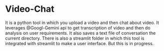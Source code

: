 # Video-Chat
It is a python tool in which you upload a video and then chat about video. 
It leverages @Googl-Gemini api to get transcription of video and then do analysis on user requirements. It also saves a text file of conversation the current directory. 
There is also a streamlit folder in which this tool is integrated with streamlit to make a user interface. But this is in progress.
